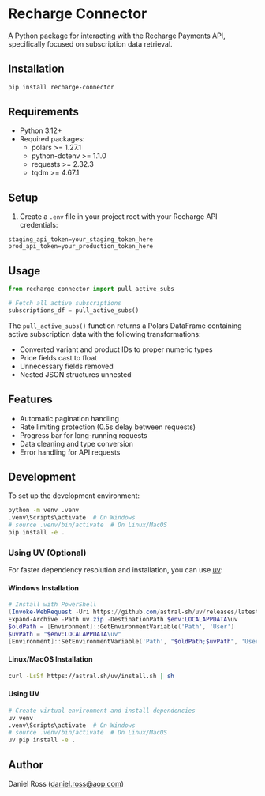 # Recharge Connector

A Python package for interacting with the Recharge Payments API, specifically focused on subscription data retrieval.

## Installation

```bash
pip install recharge-connector
```

## Requirements

- Python 3.12+
- Required packages:
  - polars >= 1.27.1
  - python-dotenv >= 1.1.0
  - requests >= 2.32.3
  - tqdm >= 4.67.1

## Setup

1. Create a `.env` file in your project root with your Recharge API credentials:

```
staging_api_token=your_staging_token_here
prod_api_token=your_production_token_here
```

## Usage

```python
from recharge_connector import pull_active_subs

# Fetch all active subscriptions
subscriptions_df = pull_active_subs()
```

The `pull_active_subs()` function returns a Polars DataFrame containing active subscription data with the following transformations:
- Converted variant and product IDs to proper numeric types
- Price fields cast to float
- Unnecessary fields removed
- Nested JSON structures unnested

## Features

- Automatic pagination handling
- Rate limiting protection (0.5s delay between requests)
- Progress bar for long-running requests
- Data cleaning and type conversion
- Error handling for API requests

## Development

To set up the development environment:

```bash
python -m venv .venv
.venv\Scripts\activate  # On Windows
# source .venv/bin/activate  # On Linux/MacOS
pip install -e .
```

### Using UV (Optional)

For faster dependency resolution and installation, you can use [uv](https://github.com/astral-sh/uv):

#### Windows Installation
```powershell
# Install with PowerShell
(Invoke-WebRequest -Uri https://github.com/astral-sh/uv/releases/latest/download/uv-windows-x64.zip -OutFile uv.zip)
Expand-Archive -Path uv.zip -DestinationPath $env:LOCALAPPDATA\uv
$oldPath = [Environment]::GetEnvironmentVariable('Path', 'User')
$uvPath = "$env:LOCALAPPDATA\uv"
[Environment]::SetEnvironmentVariable('Path', "$oldPath;$uvPath", 'User')
```

#### Linux/MacOS Installation
```bash
curl -LsSf https://astral.sh/uv/install.sh | sh
```

#### Using UV
```bash
# Create virtual environment and install dependencies
uv venv
.venv\Scripts\activate  # On Windows
# source .venv/bin/activate  # On Linux/MacOS
uv pip install -e .
```

## Author

Daniel Ross (daniel.ross@aop.com)
